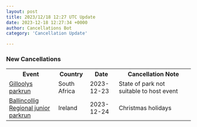 ```yaml
---
layout: post
title: 2023/12/18 12:27 UTC Update
date: 2023-12-18 12:27:34 +0000
author: Cancellations Bot
category: 'Cancellation Update'

---
```


<h3>New Cancellations</h3>
<div class='hscrollable'>
<table style='width: 100%'>
    <tr>
        <th>Event</th>
        <th>Country</th>
        <th>Date</th>
        <th>Cancellation Note</th>
    </tr>
    <tr>
        <td><a href="https://www.parkrun.co.za/gilloolys">Gilloolys parkrun</a></td>
        <td>South Africa</td>
        <td>2023-12-23</td>
        <td>State of park not suitable to host event</td>
    </tr>
    <tr>
        <td><a href="https://www.parkrun.ie/ballincolligregional-juniors">Ballincollig Regional junior parkrun</a></td>
        <td>Ireland</td>
        <td>2023-12-24</td>
        <td>Christmas holidays</td>
    </tr>
</table>
</div>
